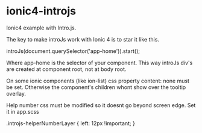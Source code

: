 # ionic4-introjs
Ionic4 example with Intro.js.

The key to make introJs work with Ionic 4 is to star it like this.

 introJs(document.querySelector('app-home')).start(); 

Where app-home is the selector of your component. This way introJs div's are created at component root, not at body root.

On some ionic components (like ion-list) css property content: none must be set. Otherwise the component's children whont show over the tooltip overlay.


Help number css must be modified so it doesnt go beyond screen edge. Set it in app.scss

.introjs-helperNumberLayer {
        left: 12px !important; 
}
